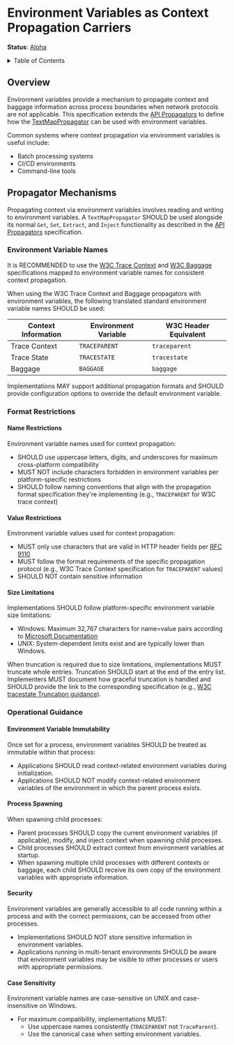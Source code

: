 # Environment Variables as Context Propagation Carriers

**Status**: [Alpha](../document-status.md)

<details>
<summary>Table of Contents</summary>

<!-- toc -->

- [Overview](#overview)
- [Propagator Mechanisms](#propagator-mechanisms)
  * [Environment Variable Names](#environment-variable-names)
  * [Format Restrictions](#format-restrictions)
    + [Name Restrictions](#name-restrictions)
    + [Value Restrictions](#value-restrictions)
    + [Size Limitations](#size-limitations)
  * [Operational Guidance](#operational-guidance)
    + [Environment Variable Immutability](#environment-variable-immutability)
    + [Process Spawning](#process-spawning)
    + [Security](#security)
    + [Case Sensitivity](#case-sensitivity)

<!-- tocstop -->

</details>

## Overview

Environment variables provide a mechanism to propagate context and baggage
information across process boundaries when network protocols are not
applicable. This specification extends the [API Propagators](../context/api-propagators.md)
to define how the
[TextMapPropagator](../context/api-propagators.md#textmap-propagator) can be
used with environment variables.

Common systems where context propagation via environment variables is useful
include:

- Batch processing systems
- CI/CD environments
- Command-line tools

## Propagator Mechanisms

Propagating context via environment variables involves reading and writing to
environment variables. A `TextMapPropagator` SHOULD be used alongside its
normal `Get`, `Set`, `Extract`, and `Inject` functionality as described in the [API
Propagators](../context/api-propagators.md) specification.

### Environment Variable Names

It is RECOMMENDED to use the [W3C Trace
Context](https://www.w3.org/TR/trace-context/) and [W3C
Baggage](https://www.w3.org/TR/baggage/) specifications mapped to environment
variable names for consistent context propagation.

When using the W3C Trace Context and Baggage propagators with environment
variables, the following translated standard environment variable names SHOULD
be used:

| Context Information | Environment Variable | W3C Header Equivalent |
|---------------------|----------------------|-----------------------|
| Trace Context       | `TRACEPARENT`        | `traceparent`         |
| Trace State         | `TRACESTATE`         | `tracestate`          |
| Baggage             | `BAGGAGE`            | `baggage`             |

Implementations MAY support additional propagation formats and SHOULD provide
configuration options to override the default environment variable.

### Format Restrictions

#### Name Restrictions

Environment variable names used for context propagation:

- SHOULD use uppercase letters, digits, and underscores for maximum
  cross-platform compatibility
- MUST NOT include characters forbidden in environment variables per
  platform-specific restrictions
- SHOULD follow naming conventions that align with the propagation format
  specification they're implementing (e.g., `TRACEPARENT` for W3C trace context)

#### Value Restrictions

Environment variable values used for context propagation:

- MUST only use characters that are valid in HTTP header fields per [RFC
  9110](https://datatracker.ietf.org/doc/html/rfc9110)
- MUST follow the format requirements of the specific propagation protocol
  (e.g., W3C Trace Context specification for `TRACEPARENT` values)
- SHOULD NOT contain sensitive information

#### Size Limitations

Implementations SHOULD follow platform-specific environment variable size
limitations:

- Windows: Maximum 32,767 characters for name=value pairs according to
  [Microsoft Documentation](https://learn.microsoft.com/windows/win32/api/winbase/nf-winbase-setenvironmentvariable)
- UNIX: System-dependent limits exist and are typically lower than Windows.

When truncation is required due to size limitations, implementations MUST
truncate whole entries. Truncation SHOULD start at the end of the entry list.
Implementers MUST document how graceful truncation is handled and SHOULD
provide the link to the corresponding specification (e.g., [W3C tracestate
Truncation guidance][w3c-truncation]).

[w3c-truncation]: https://www.w3.org/TR/trace-context/#tracestate-limits

### Operational Guidance

#### Environment Variable Immutability

Once set for a process, environment variables SHOULD be treated as immutable
within that process:

- Applications SHOULD read context-related environment variables during
  initialization.
- Applications SHOULD NOT modify context-related environment variables of the
  environment in which the parent process exists.

#### Process Spawning

When spawning child processes:

- Parent processes SHOULD copy the current environment variables (if
  applicable), modify, and inject context when spawning child processes.
- Child processes SHOULD extract context from environment variables at startup.
- When spawning multiple child processes with different contexts or baggage,
  each child SHOULD receive its own copy of the environment variables with
  appropriate information.

#### Security

Environment variables are generally accessible to all code running within a
process and with the correct permissions, can be accessed from other processes.

- Implementations SHOULD NOT store sensitive information in environment
  variables.
- Applications running in multi-tenant environments SHOULD be aware that
  environment variables may be visible to other processes or users with
  appropriate permissions.

#### Case Sensitivity

Environment variable names are case-sensitive on UNIX and case-insensitive on
Windows.

- For maximum compatibility, implementations MUST:
  - Use uppercase names consistently (`TRACEPARENT` not `TraceParent`).
  - Use the canonical case when setting environment variables.
